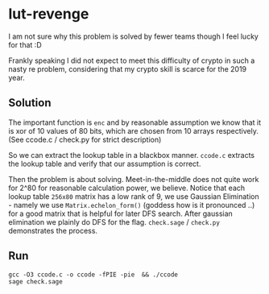 # lut-revenge

I am not sure why this problem is solved by fewer teams though I feel lucky for that :D

Frankly speaking I did not expect to meet this difficulty of crypto in such a nasty re problem, considering that my crypto skill is scarce for the 2019 year.

## Solution

The important function is `enc` and by reasonable assumption we know that it is xor of 10 values of 80 bits, which are chosen from 10 arrays respectively. (See ccode.c / check.py for strict description)

So we can extract the lookup table in a blackbox manner. `ccode.c` extracts the lookup table and verify that our assumption is correct.

Then the problem is about solving. Meet-in-the-middle does not quite work for 2^80 for reasonable calculation power, we believe. Notice that each lookup table `256x80` matrix has a low rank of 9, we use Gaussian Elimination - namely we use `Matrix.echelon_form()` (goddess how is it pronounced ..) for a good matrix that is helpful for later DFS search. After gaussian elimination we plainly do DFS for the flag. `check.sage` / `check.py` demonstrates the process.

## Run

```
gcc -O3 ccode.c -o ccode -fPIE -pie  && ./ccode
sage check.sage
```